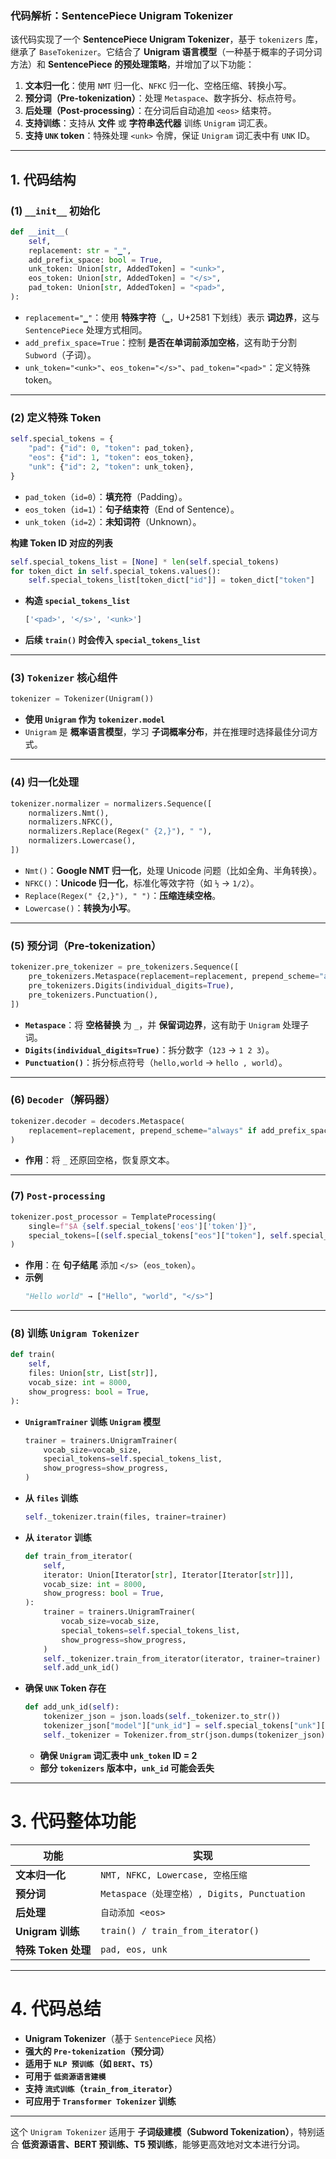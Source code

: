 ### **代码解析：SentencePiece Unigram Tokenizer**
该代码实现了一个 **SentencePiece Unigram Tokenizer**，基于 `tokenizers` 库，继承了 `BaseTokenizer`。它结合了 **Unigram 语言模型**（一种基于概率的子词分词方法）和 **SentencePiece 的预处理策略**，并增加了以下功能：
1. **文本归一化**：使用 `NMT` 归一化、`NFKC` 归一化、空格压缩、转换小写。
2. **预分词（Pre-tokenization）**：处理 `Metaspace`、数字拆分、标点符号。
3. **后处理（Post-processing）**：在分词后自动追加 `<eos>` 结束符。
4. **支持训练**：支持从 **文件** 或 **字符串迭代器** 训练 `Unigram` 词汇表。
5. **支持 `UNK` token**：特殊处理 `<unk>` 令牌，保证 `Unigram` 词汇表中有 `UNK` ID。

---

## **1. 代码结构**
### **(1) `__init__` 初始化**
```python
def __init__(
    self,
    replacement: str = "▁",
    add_prefix_space: bool = True,
    unk_token: Union[str, AddedToken] = "<unk>",
    eos_token: Union[str, AddedToken] = "</s>",
    pad_token: Union[str, AddedToken] = "<pad>",
):
```
- `replacement="▁"`：使用 **特殊字符**（`▁`，U+2581 下划线）表示 **词边界**，这与 `SentencePiece` 处理方式相同。
- `add_prefix_space=True`：控制 **是否在单词前添加空格**，这有助于分割 `Subword`（子词）。
- `unk_token="<unk>"`、`eos_token="</s>"`、`pad_token="<pad>"`：定义特殊 token。

---

### **(2) 定义特殊 Token**
```python
self.special_tokens = {
    "pad": {"id": 0, "token": pad_token},
    "eos": {"id": 1, "token": eos_token},
    "unk": {"id": 2, "token": unk_token},
}
```
- `pad_token`（`id=0`）：**填充符**（Padding）。
- `eos_token`（`id=1`）：**句子结束符**（End of Sentence）。
- `unk_token`（`id=2`）：**未知词符**（Unknown）。

**构建 Token ID 对应的列表**
```python
self.special_tokens_list = [None] * len(self.special_tokens)
for token_dict in self.special_tokens.values():
    self.special_tokens_list[token_dict["id"]] = token_dict["token"]
```
- **构造 `special_tokens_list`**
  ```python
  ['<pad>', '</s>', '<unk>']
  ```
- **后续 `train()` 时会传入 `special_tokens_list`**

---

### **(3) `Tokenizer` 核心组件**
```python
tokenizer = Tokenizer(Unigram())
```
- **使用 `Unigram` 作为 `tokenizer.model`**
- `Unigram` 是 **概率语言模型**，学习 **子词概率分布**，并在推理时选择最佳分词方式。

---

### **(4) 归一化处理**
```python
tokenizer.normalizer = normalizers.Sequence([
    normalizers.Nmt(),
    normalizers.NFKC(),
    normalizers.Replace(Regex(" {2,}"), " "),
    normalizers.Lowercase(),
])
```
- `Nmt()`：**Google NMT 归一化**，处理 Unicode 问题（比如全角、半角转换）。
- `NFKC()`：**Unicode 归一化**，标准化等效字符（如 `½` → `1/2`）。
- `Replace(Regex(" {2,}"), " ")`：**压缩连续空格**。
- `Lowercase()`：**转换为小写**。

---

### **(5) 预分词（Pre-tokenization）**
```python
tokenizer.pre_tokenizer = pre_tokenizers.Sequence([
    pre_tokenizers.Metaspace(replacement=replacement, prepend_scheme="always" if add_prefix_space else "never"),
    pre_tokenizers.Digits(individual_digits=True),
    pre_tokenizers.Punctuation(),
])
```
- **`Metaspace`**：将 **空格替换** 为 `_`，并 **保留词边界**，这有助于 `Unigram` 处理子词。
- **`Digits(individual_digits=True)`**：拆分数字（`123` → `1 2 3`）。
- **`Punctuation()`**：拆分标点符号（`hello,world` → `hello , world`）。

---

### **(6) `Decoder`（解码器）**
```python
tokenizer.decoder = decoders.Metaspace(
    replacement=replacement, prepend_scheme="always" if add_prefix_space else "never"
)
```
- **作用**：将 `_` 还原回空格，恢复原文本。

---

### **(7) `Post-processing`**
```python
tokenizer.post_processor = TemplateProcessing(
    single=f"$A {self.special_tokens['eos']['token']}",
    special_tokens=[(self.special_tokens["eos"]["token"], self.special_tokens["eos"]["id"])],
)
```
- **作用**：在 **句子结尾** 添加 `</s>`（`eos_token`）。
- **示例**
  ```python
  "Hello world" → ["Hello", "world", "</s>"]
  ```

---

### **(8) 训练 `Unigram Tokenizer`**
```python
def train(
    self,
    files: Union[str, List[str]],
    vocab_size: int = 8000,
    show_progress: bool = True,
):
```
- **`UnigramTrainer` 训练 `Unigram` 模型**
  ```python
  trainer = trainers.UnigramTrainer(
      vocab_size=vocab_size,
      special_tokens=self.special_tokens_list,
      show_progress=show_progress,
  )
  ```
- **从 `files` 训练**
  ```python
  self._tokenizer.train(files, trainer=trainer)
  ```
- **从 `iterator` 训练**
  ```python
  def train_from_iterator(
      self,
      iterator: Union[Iterator[str], Iterator[Iterator[str]]],
      vocab_size: int = 8000,
      show_progress: bool = True,
  ):
      trainer = trainers.UnigramTrainer(
          vocab_size=vocab_size,
          special_tokens=self.special_tokens_list,
          show_progress=show_progress,
      )
      self._tokenizer.train_from_iterator(iterator, trainer=trainer)
      self.add_unk_id()
  ```
- **确保 `UNK` Token 存在**
  ```python
  def add_unk_id(self):
      tokenizer_json = json.loads(self._tokenizer.to_str())
      tokenizer_json["model"]["unk_id"] = self.special_tokens["unk"]["id"]
      self._tokenizer = Tokenizer.from_str(json.dumps(tokenizer_json))
  ```
  - **确保 `Unigram` 词汇表中 `unk_token` ID = 2**
  - **部分 `tokenizers` 版本中，`unk_id` 可能会丢失**

---

# **3. 代码整体功能**
| **功能** | **实现** |
|----------|----------|
| **文本归一化** | `NMT, NFKC, Lowercase, 空格压缩` |
| **预分词** | `Metaspace（处理空格）, Digits, Punctuation` |
| **后处理** | `自动添加 <eos>` |
| **Unigram 训练** | `train() / train_from_iterator()` |
| **特殊 Token 处理** | `pad, eos, unk` |

---

# **4. 代码总结**
- **Unigram Tokenizer**（基于 `SentencePiece` 风格）
- **强大的 `Pre-tokenization`（预分词）**
- **适用于 `NLP 预训练`（如 `BERT`、`T5`）**
- **可用于 `低资源语言建模`**
- **支持 `流式训练`（`train_from_iterator`）**
- **可应用于 `Transformer Tokenizer` 训练**

---

这个 `Unigram Tokenizer` 适用于 **子词级建模（Subword Tokenization）**，特别适合 **低资源语言、BERT 预训练、T5 预训练**，能够更高效地对文本进行分词。